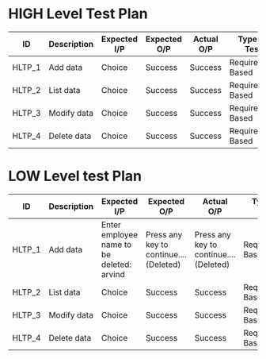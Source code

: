 # HIGH Level Test Plan

| ID | Description | Expected I/P | Expected O/P | Actual O/P | Type Of Test |
|---|---|---|---|---|---|
|HLTP_1|Add data |Choice|Success|Success|Requirement Based|
|HLTP_2|List data|Choice|Success|Success|Requirement Based|
|HLTP_3|Modify data|Choice|Success|Success|Requirement Based|
|HLTP_4|Delete data |Choice|Success|Success|Requirement Based|

# LOW Level test Plan

| ID | Description | Expected I/P | Expected O/P | Actual O/P | Type Of Test |
|---|---|---|---|---|---|
|HLTP_1|Add data |Enter employee name to be deleted: arvind|Press any key to continue....(Deleted)|Press any key to continue....(Deleted)|Requirement Based|
|HLTP_2|List data|Choice|Success|Success|Requirement Based|
|HLTP_3|Modify data|Choice|Success|Success|Requirement Based|
|HLTP_4|Delete data |Choice|Success|Success|Requirement Based|
